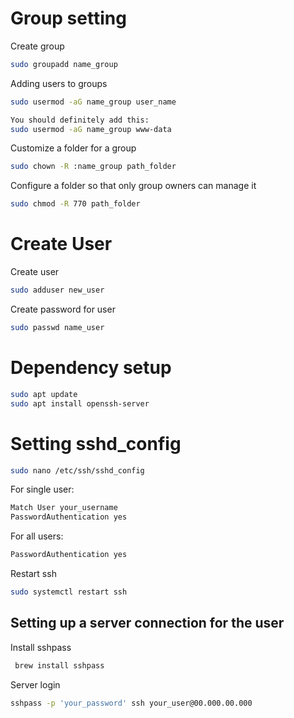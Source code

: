 # Group setting

Create group
```bash
sudo groupadd name_group
```

Adding users to groups
```bash
sudo usermod -aG name_group user_name

You should definitely add this:
sudo usermod -aG name_group www-data

```

Customize a folder for a group
```bash
sudo chown -R :name_group path_folder
```

Configure a folder so that only group owners can manage it
```bash
sudo chmod -R 770 path_folder
```

# Create User

Create user
```bash
sudo adduser new_user
```

Create password for user
```bash
sudo passwd name_user
```

# Dependency setup
```bash
sudo apt update
sudo apt install openssh-server
```

# Setting sshd_config
```bash
sudo nano /etc/ssh/sshd_config
```
For single user:
```bash
Match User your_username
PasswordAuthentication yes
```

For all users:
```bash
PasswordAuthentication yes
```

Restart ssh
```bash
sudo systemctl restart ssh
```

## Setting up a server connection for the user

Install sshpass
```bash
 brew install sshpass
```

Server login
```bash
sshpass -p 'your_password' ssh your_user@00.000.00.000
```